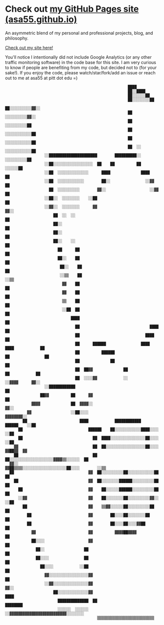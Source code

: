 # Check out [my GitHub Pages site (asa55.github.io)](https://asa55.github.io)
An asymmetric blend of my personal and professional projects, blog, and philosophy.

[Check out my site here!](https://asa55.github.io)

You'll notice I intentionally did not include Google Analytics (or any other traffic monitoring software) in the code base for this site. I am very curious to know if people are benefiting from my code, but decided not to (for your sake!).
If you enjoy the code, please watch/star/fork/add an issue or reach out to me at asa55 at pitt dot edu =)


                                                            ████                                
                                                            ██░░████                            
                                                            ██░░░░░░██                          
                                                            ██░░░░░░░░██                        
                                                            ██░░░░░░░░░░▓▓░░                    
                                                            ██  ░░░░░░░░░░▓▓░░                  
                                                            ██    ░░░░░░░░░░██                  
                                                            ██    ░░░░░░░░░░░░██                
                                                            ██      ░░░░░░░░░░░░██              
                                                            ██  ░░    ░░░░░░░░░░░░██            
                      ░░██████████████████████        ██████████░░      ░░░░░░░░░░██            
                      ░░██░░░░░░░░░░░░░░░░░░  ██    ██          ██            ░░░░░░██          
                      ░░██  ░░░░░░░░░░░░░░      ████              ████              ██          
                      ░░██  ░░░░░░░░░░░░        ██░░                ░░▓▓              ██        
                        ██  ░░░░░░░░░░        ▓▓░░                    ░░▓▓            ██        
                      ░░██░░  ░░░░░░░░    ░░██                                        ██        
                      ░░▓▓░░  ░░░░░░░░      ▓▓                                        ▓▓░░      
                          ██  ░░  ░░                                                    ██      
                          ██░░                                                          ██      
                          ██░░                                                          ██      
                          ██░░    ░░                                                      ██    
                            ██      ██                                                    ██    
                            ██░░    ██                                                    ██    
                             ██░░    ██                                                    ██    
                             ░░▒▒    ██                                                    ░░▒▒  
                              ▓▓    ██                                                      ██  
                              ▓▓    ██                                                      ██  
                              ▒▒    ██                                                      ██  
                              ░░██  ██                                                      ██  
                                  ████                                                      ██  
                                    ██                                ████                  ██  
                                    ██                              ████                      ██
                                    ██      ██████                ████        ████            ██
                                    ██          ██████                      ██                ██
                                    ██              ██                                        ██
                                    ██  ██▓▓              ██                  ██            ██  
                                    ██  ░░░░▓▓            ░░                  ░░▓▓▓▓      ▓▓░░  
                      ░░████████████                                                    ██      
                    ██▓▓          ██      ▓▓                                          ██        
                ▓▓▓▓              ██  ▓▓▓▓░░                                        ▓▓░░        
              ▓▓                  ░░██░░░░                                  ▓▓▓▓▓▓▓▓░░          
            ██                        ████            ████████████    ██████    ░░██            
          ██                              ██████    ██░░░░░░░░░░░░████░░░░      ░░██            
          ██                                ██  ████░░░░░░░░░░░░░░░░██░░░░      ░░██            
        ▓▓                                  ██  ██░░░░░░░░░░░░░░░░░░██░░░░  ▓▓██▓▓  ▓▓          
        ██                                  ██  ██░░░░░░░░░░░░░░░░░░░░▓▓▓▓▒▒░░░░░░  ██          
      ▓▓░░                                ▓▓██▒▒▒▒░░░░░░░░░░░░░░░░░░░░██░░░░        ░░▒▒        
      ██                                  ▓▓  ██░░░░░░░░░░██░░░░░░░░░░░░██            ██        
        ██                                ▓▓  ██░░░░░░░░██████░░░░░░░░░░██            ██        
          ██                              ▓▓    ██░░░░░░██████░░░░░░░░░░██            ██        
          ░░▓▓                            ▓▓    ██░░░░░░░░██░░░░░░░░░░▓▓░░            ░░██      
            ██                            ▓▓    ▒▒▓▓░░░░░░██░░░░░░░░░░██                ██      
              ██                          ▓▓        ██░░░░██░░░░░░░░██                  ██      
              ██                          ▓▓        ██░░░░██░░░░▓▓██                    ██      
                ▓▓                        ▓▓          ▓▓▓▓██▓▓▓▓                        ██      
                ██░░░░                    ▓▓                                            ██      
                  ██░░                  ██                                              ██      
                  ██░░░░                ██                                              ██      
                    ██░░░░            ░░██                                            ██        
                      ▓▓░░░░░░░░░░░░░░░░░░▓▓                                          ██        
                      ░░▓▓░░░░░░░░░░░░░░░░▓▓                                        ▓▓░░        
                          ██░░░░░░░░░░░░░░▓▓                                    ████            
                            ██████████████  ██                          ████████                
                            ░░░░░░  ░░░░░░  ░░▓▓▓▓▓▓▓▓▓▓▓▓▓▓▓▓▓▓▓▓▓▓▓▓▓▓░░░░░░░░                
                                              ▒▒▒▒▒▒▒▒▒▒▒▒▒▒▒▒▒▒▒▒▒▒▒▒▒▒             
